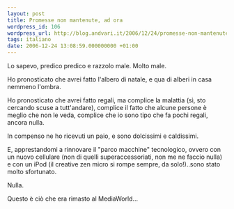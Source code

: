 ```yaml
---
layout: post
title: Promesse non mantenute, ad ora
wordpress_id: 106
wordpress_url: http://blog.andvari.it/2006/12/24/promesse-non-mantenute-ad-ora/
tags: italiano
date: 2006-12-24 13:08:59.000000000 +01:00
---
```

Lo sapevo, predico predico e razzolo male. Molto male.

Ho pronosticato che avrei fatto l'albero di natale, e qua di alberi in casa nemmeno l'ombra.

Ho pronosticato che avrei fatto regali, ma complice la malattia (sì, sto cercando scuse a tutt'andare), complice il fatto che alcune persone è meglio che non le veda, complice che io sono tipo che fa pochi regali, ancora nulla.

In compenso ne ho ricevuti un paio, e sono dolcissimi e caldissimi.

E, apprestandomi a rinnovare il "parco macchine" tecnologico, ovvero con un nuovo cellulare (non di quelli superaccessoriati, non me ne faccio nulla) e con un iPod (il creative zen micro si rompe sempre, da solo!)..sono stato molto sfortunato.

Nulla.

Questo è ciò che era rimasto al MediaWorld...
